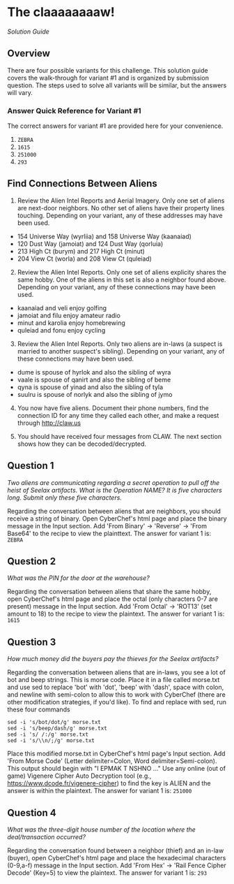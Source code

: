 # The claaaaaaaaw!

_Solution Guide_

## Overview

There are four possible variants for this challenge. This solution guide covers the walk-through for variant #1 and is organized by submission question. The steps used to solve all variants will be similar, but the answers will vary.

### Answer Quick Reference for Variant #1

The correct answers for variant #1 are provided here for your convenience.

1. `ZEBRA`
2. `1615`
3. `251000`
4. `293`

## Find Connections Between Aliens

1. Review the Alien Intel Reports and Aerial Imagery. Only one set of aliens are next-door neighbors. No other set of aliens have their property lines touching. Depending on your variant, any of these addresses may have been used.
 - 154 Universe Way (wyrliia) and 158 Universe Way (kaanaiad) 
 - 120 Dust Way (jamoiat) and 124 Dust Way (qorluia)
 - 213 High Ct (burym) and 217 High Ct (minut)
 - 204 View Ct (worla) and 208 View Ct (quleiad)

2. Review the Alien Intel Reports. Only one set of aliens explicity shares the same hobby. One of the aliens in this set is also a neighbor found above. Depending on your variant, any of these connections may have been used.
 - kaanaiad and veli enjoy golfing
 - jamoiat and filu enjoy amateur radio
 - minut and karolia enjoy homebrewing
 - quleiad and fonu enjoy cycling 

3. Review the Alien Intel Reports. Only two aliens are in-laws (a suspect is married to another suspect's sibling). Depending on your variant, any of these connections may have been used.
 - dume is spouse of hyrlok and also the sibling of wyra
 - vaale is spouse of qanirt and also the sibling of beme
 - qyna is spouse of yinad and also the sibling of tyla
 - suulru is spouse of norlyk and also the sibling of jymo

4. You now have five aliens. Document their phone numbers, find the connection ID for any time they called each other, and make a request through http://claw.us

5. You should have received four messages from CLAW. The next section shows how they can be decoded/decrypted.

## Question 1
*Two aliens are communicating regarding a secret operation to pull off the heist of Seelax artifacts. What is the Operation NAME? It is five characters long. Submit only these five characters.*

Regarding the conversation between aliens that are neighbors, you should receive a string of binary. Open CyberChef's html page and place the binary message in the Input section. Add 'From Binary' -> 'Reverse' -> 'From Base64' to the recipe to view the plainttext. The answer for variant 1 is: `ZEBRA`

## Question 2
*What was the PIN for the door at the warehouse?*

Regarding the conversation between aliens that share the same hobby, open CyberChef's html page and place the octal (only characters 0-7 are present) message in the Input section. Add 'From Octal' -> 'ROT13' (set amount to 18) to the recipe to view the plaintext. The answer for variant 1 is: `1615`

## Question 3
*How much money did the buyers pay the thieves for the Seelax artifacts?*

Regarding the conversation between aliens that are in-laws, you see a lot of bot and beep strings. This is morse code. Place it in a file called morse.txt and use sed to replace 'bot' with 'dot', 'beep' with 'dash', space with colon, and newline with semi-colon to allow this to work with CyberChef (there are other modification strategies, if you'd like). To find and replace with sed, run these four commands
```
sed -i 's/bot/dot/g' morse.txt
sed -i 's/beep/dash/g' morse.txt
sed -i 's/ /:/g' morse.txt
sed -i 's/\\n/;/g' morse.txt
```  
Place this modified morse.txt in CyberChef's html page's Input section. Add 'From Morse Code' (Letter delimiter=Colon, Word delimiter=Semi-colon). This output should begin with "I EPMAK T NSHNO ..." Use any online (out of game) Vigenere Cipher Auto Decryption tool (e.g., https://www.dcode.fr/vigenere-cipher) to find the key is ALIEN and the answer is within the plaintext. The answer for variant 1 is: `251000`

## Question 4
*What was the three-digit house number of the location where the deal/transaction occurred?*

Regarding the conversation found between a neighbor (thief) and an in-law (buyer), open CyberChef's html page and place the hexadecimal characters (0-9,a-f) message in the Input section. Add 'From Hex' -> 'Rail Fence Cipher Decode' (Key=5) to view the plaintext. The answer for variant 1 is: `293`
